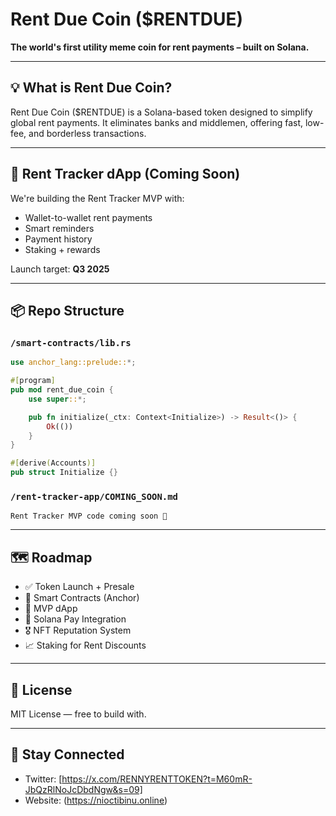 # Rent Due Coin ($RENTDUE)

**The world's first utility meme coin for rent payments – built on Solana.**

---

## 💡 What is Rent Due Coin?
Rent Due Coin ($RENTDUE) is a Solana-based token designed to simplify global rent payments. It eliminates banks and middlemen, offering fast, low-fee, and borderless transactions.

---

## 📱 Rent Tracker dApp (Coming Soon)
We're building the Rent Tracker MVP with:
- Wallet-to-wallet rent payments
- Smart reminders
- Payment history
- Staking + rewards

Launch target: **Q3 2025**

---

## 📦 Repo Structure

### `/smart-contracts/lib.rs`
```rust
use anchor_lang::prelude::*;

#[program]
pub mod rent_due_coin {
    use super::*;

    pub fn initialize(_ctx: Context<Initialize>) -> Result<()> {
        Ok(())
    }
}

#[derive(Accounts)]
pub struct Initialize {}
```

### `/rent-tracker-app/COMING_SOON.md`
```
Rent Tracker MVP code coming soon 🚧
```

---

## 🗺 Roadmap
- ✅ Token Launch + Presale
- 🔐 Smart Contracts (Anchor)
- 📲 MVP dApp
- 💸 Solana Pay Integration
- 🎖 NFT Reputation System
- 📈 Staking for Rent Discounts

---

## 📄 License
MIT License — free to build with.

---

## 🔗 Stay Connected
- Twitter: [https://x.com/RENNYRENTTOKEN?t=M60mR-JbQzRlNoJcDbdNgw&s=09]
- Website: (https://nioctibinu.online)
  
